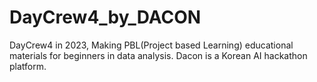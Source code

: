 # DayCrew4_by_DACON
DayCrew4 in 2023, Making PBL(Project based Learning) educational materials for beginners in data analysis.
Dacon is a Korean AI hackathon platform.
